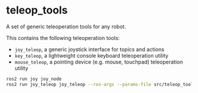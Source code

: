 teleop_tools
============

A set of generic teleoperation tools for any robot.

This contains the following teleoperation tools:

* `joy_teleop`, a generic joystick interface for topics and actions
* `key_teleop`, a lightweight console keyboard teleoperation utility
* `mouse_teleop`, a pointing device (e.g. mouse, touchpad) teleoperation utility

```bash
ros2 run joy joy_node
ros2 run joy_teleop joy_teleop --ros-args --params-file src/teleop_tools/joy_teleop/config/joy_teleop_example.yaml
```
